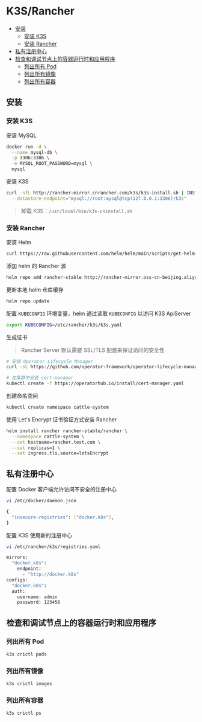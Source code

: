 # K3S/Rancher

- [安装](#安装)
	- [安装 K3S](#安装-k3s)
	- [安装 Rancher](#安装-rancher)
- [私有注册中心](#私有注册中心)
- [检查和调试节点上的容器运行时和应用程序](#检查和调试节点上的容器运行时和应用程序)
	- [列出所有 Pod](#列出所有-pod)
	- [列出所有镜像](#列出所有镜像)
	- [列出所有容器](#列出所有容器)

## 安装

### 安装 K3S

安装 MySQL

```bash
docker run -d \
  --name mysql-db \
  -p 3306:3306 \
  -e MYSQL_ROOT_PASSWORD=mysql \
  mysql
```

安装 K3S

```bash
curl -sfL http://rancher-mirror.cnrancher.com/k3s/k3s-install.sh | INSTALL_K3S_MIRROR=cn sh -s - server \
  --datastore-endpoint="mysql://root:mysql@tcp(127.0.0.1:3306)/k3s"
```

> 卸载 K3S：`/usr/local/bin/k3s-uninstall.sh`

### 安装 Rancher

安装 Helm

```bash
curl https://raw.githubusercontent.com/helm/helm/main/scripts/get-helm-3 | bash
```

添加 helm 的 Rancher 源

```bash
helm repo add rancher-stable http://rancher-mirror.oss-cn-beijing.aliyuncs.com/server-charts/stable
```

更新本地 helm 仓库缓存

```bash
helm repo update
```

配置 `KUBECONFIG` 环境变量，helm 通过读取 `KUBECONFIG` 以访问 K3S ApiServer

```bash
export KUBECONFIG=/etc/rancher/k3s/k3s.yaml
```

生成证书

> Rancher Server 默认需要 SSL/TLS 配置来保证访问的安全性

```bash
# 安装 Operator Lifecycle Manager
curl -sL https://github.com/operator-framework/operator-lifecycle-manager/releases/download/v0.20.0/install.sh | bash -s v0.20.0

# 在集群中安装 cert-manager
kubectl create -f https://operatorhub.io/install/cert-manager.yaml
```

创建命名空间

```bash
kubectl create namespace cattle-system
```

使用 Let's Encrypt 证书验证方式安装 Rancher

```bash
helm install rancher rancher-stable/rancher \
  --namespace cattle-system \
  --set hostname=rancher.test.com \
  --set replicas=1 \
  --set ingress.tls.source=letsEncrypt
```

## 私有注册中心

配置 Docker 客户端允许访问不安全的注册中心

```bash
vi /etc/docker/daemon.json
```

```bash
{
  "insecure-registries": ["docker.k8s"],
}
```

配置 K3S 使用新的注册中心

```bash
vi /etc/rancher/k3s/registries.yaml
```

```bash
mirrors:
  "docker.k8s":
    endpoint:
      - "http://docker.k8s"
configs:
  "docker.k8s":
  auth:
    username: admin
    password: 123456
```

## 检查和调试节点上的容器运行时和应用程序

### 列出所有 Pod

```bash
k3s crictl pods
```

### 列出所有镜像

```bash
k3s crictl images
```

### 列出所有容器

```bash
k3s crictl ps
```
